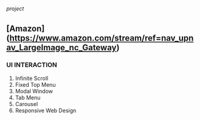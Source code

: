 ###### project

## [Amazon] (https://www.amazon.com/stream/ref=nav_upnav_LargeImage_nc_Gateway)

### UI INTERACTION
1. Infinite Scroll <br>
2. Fixed Top Menu <br>
3. Modal Window <br>
4. Tab Menu <br>
5. Carousel <br>
6. Responsive Web Design <br>